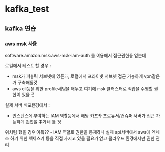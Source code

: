 # kafka_test

## kafka 연습

### aws msk 사용

software.amazon.msk:aws-msk-iam-auth 를 이용해서 접근권한을 얻는데

로컬에서 테스트 할 경우 : 
+ msk가 퍼블릭 서브넷에 있든가, 로컬에서 프라이빗 서브넷 접근 가능하게 vpn같은거 구축해둘것
+ aws cli등을 위한 profile세팅을 해두고 여기에 msk 클러스터로 작업을 수행할 권한이 있을 것

실제 서버 배포환경에서 :
+ 인스턴스에 부여하는 IAM 역할등에서 해당 카프카 프로듀서/컨슈머 서버가 접근 가능하게 권한을 추가해 둘 것

위처럼 했을 경우 이득?? - IAM 역할로 권한을 통제하니 실제 api서버에서 aws에 엑세스 하기 위한 엑세스키 등을 직접 가지고
있을 필요가 없고 클라우드 환경에서만 권한 관리
